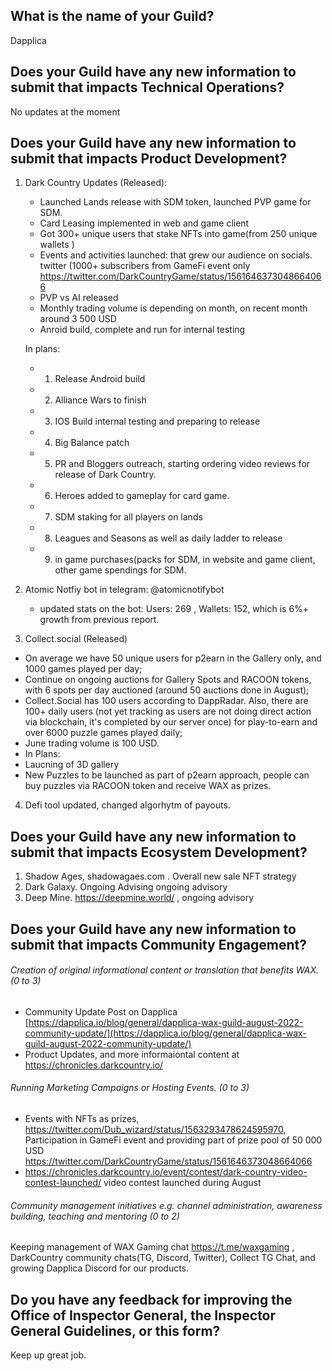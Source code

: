 ## What is the name of your Guild?

Dapplica

## Does your Guild have any new information to submit that impacts Technical Operations?

No updates at the moment

## Does your Guild have any new information to submit that impacts Product Development?

1. Dark Country Updates (Released):
    - Launched Lands release with SDM token, launched PVP game for SDM. 
    - Card Leasing implemented in web and game client
    - Got 300+ unique users that stake NFTs into game(from 250 unique wallets )
    - Events and activities launched: that grew our audience on socials. twitter (1000+ subscribers from GameFi event only https://twitter.com/DarkCountryGame/status/1561646373048664066
    - PVP vs AI released
    - Monthly trading volume is depending on month, on recent month around 3 500 USD
    - Anroid build, complete and run for internal testing
    
    In plans: 
    - 1) Release Android build
    - 2) Alliance Wars to finish
    - 3) IOS Build internal testing and preparing to release
    - 4) Big Balance patch
    - 5) PR and Bloggers outreach, starting ordering video reviews for release of Dark Country.
    - 6) Heroes added to gameplay for card game.
    - 7) SDM staking for all players on lands
    - 8) Leagues and Seasons as well as daily ladder to release
    - 9) in game purchases(packs for SDM, in website and game client, other game spendings for SDM.

2. Atomic Notfiy bot in telegram: @atomicnotifybot
   - updated stats on the bot: Users: 269 , Wallets: 152, which is 6%+ growth from previous report.
3. Collect.social (Released)
  - On average we have 50 unique users for p2earn in the Gallery only, and 1000 games played per day;
  - Continue on ongoing auctions for Gallery Spots and RACOON tokens, with 6 spots per day auctioned (around 50 auctions done in August);
  - Collect.Social has 100 users according to DappRadar. Also, there are 100+ daily users (not yet tracking as users are not doing direct action via blockchain, it's completed by our server once) for play-to-earn and over 6000 puzzle games played daily;
  - June trading volume is 100 USD.
  - In Plans:
  -  Laucning of 3D gallery
  -  New Puzzles to be launched as part of p2earn approach, people can buy puzzles via RACOON token and receive WAX as prizes. 
 4. Defi tool updated, changed algorhytm of payouts. 
  

## Does your Guild have any new information to submit that impacts Ecosystem Development?

1. Shadow Ages, shadowagaes.com . Overall new sale NFT strategy
2. Dark Galaxy. Ongoing Advising ongoing advisory
3. Deep Mine. https://deepmine.world/ , ongoing advisory

## Does your Guild have any new information to submit that impacts Community Engagement?

###### Creation of original informational content or translation that benefits WAX. (0 to 3)

- Community Update Post on Dapplica [https://dapplica.io/blog/general/dapplica-wax-guild-august-2022-community-update/](https://dapplica.io/blog/general/dapplica-wax-guild-august-2022-community-update/) 
- Product Updates, and more informaiontal content at https://chronicles.darkcountry.io/ 


###### Running Marketing Campaigns or Hosting Events. (0 to 3)
- Events with NFTs as prizes, https://twitter.com/Dub_wizard/status/1563293478624595970, Participation in GameFi event and providing part of prize pool of 50 000 USD https://twitter.com/DarkCountryGame/status/1561646373048664066 
- https://chronicles.darkcountry.io/event/contest/dark-country-video-contest-launched/ video contest launched during August


###### Community management initiatives e.g. channel administration, awareness building, teaching and mentoring (0 to 2)
Keeping management of WAX Gaming chat https://t.me/waxgaming , DarkCountry community chats(TG, Discord, Twitter), Collect TG Chat, and growing Dapplica Discord for our products. 

## Do you have any feedback for improving the Office of Inspector General, the Inspector General Guidelines, or this form?

Keep up great job. 
